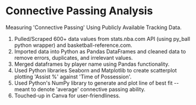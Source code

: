 # Connective Passing Analysis
Measuring 'Connective Passing' Using Publicly Available Tracking Data.

1. Pulled/Scraped 600+ data values from stats.nba.com API (using py_ball python wrapper) and basketball-reference.com.
2. Imported data into Python as Pandas DataFrames and cleaned data to remove errors, duplicates, and irrelevant values.
3. Merged dataframes by player name using Pandas functionality.
4. Used Python libraries Seaborn and Matplotlib to create scatterplot plotting 'Assist %' against 'Time of Possession'. 
5. Used Python's NumPy library to generate and plot line of best fit -- meant to denote 'average' connective passing ability.
6. Touched-up in Canva for user-friendliness.
